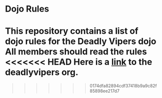 Dojo Rules
==========

This repository contains a list of dojo rules for the Deadly Vipers dojo
All members should read the rules
<<<<<<< HEAD
Here is a [link](https://github.com/deadlyvipers) to the deadlyvipers org.
=======

>>>>>>> 0174dfa82894cdf37418b9a9c82f85898ee217d7
